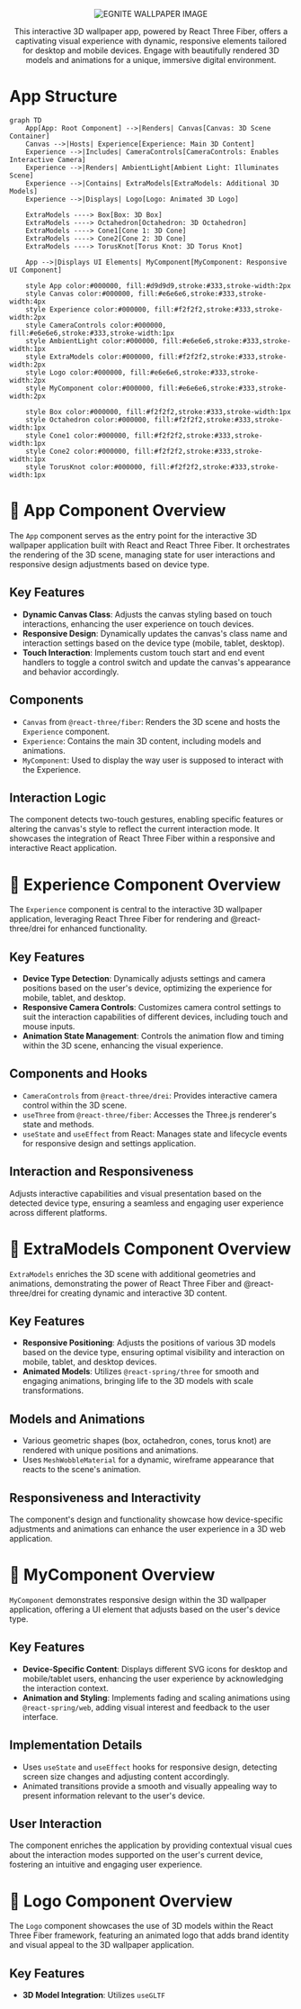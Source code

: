 <p align="center">
  <img src="https://i.ibb.co/fN10rMP/EGNITE-WALLPAPER-IMAGE.png" alt="EGNITE WALLPAPER IMAGE">
</p>

<p align="center">
This interactive 3D wallpaper app, powered by React Three Fiber, offers a captivating visual experience with dynamic, responsive elements tailored for desktop and mobile devices. Engage with beautifully rendered 3D models and animations for a unique, immersive digital environment.
</p>




# App Structure 


```mermaid
graph TD
    App[App: Root Component] -->|Renders| Canvas[Canvas: 3D Scene Container]
    Canvas -->|Hosts| Experience[Experience: Main 3D Content]
    Experience -->|Includes| CameraControls[CameraControls: Enables Interactive Camera]
    Experience -->|Renders| AmbientLight[Ambient Light: Illuminates Scene]
    Experience -->|Contains| ExtraModels[ExtraModels: Additional 3D Models]
    Experience -->|Displays| Logo[Logo: Animated 3D Logo]

    ExtraModels ----> Box[Box: 3D Box]
    ExtraModels ----> Octahedron[Octahedron: 3D Octahedron]
    ExtraModels ----> Cone1[Cone 1: 3D Cone]
    ExtraModels ----> Cone2[Cone 2: 3D Cone]
    ExtraModels ----> TorusKnot[Torus Knot: 3D Torus Knot]

    App -->|Displays UI Elements| MyComponent[MyComponent: Responsive UI Component]

    style App color:#000000, fill:#d9d9d9,stroke:#333,stroke-width:2px
    style Canvas color:#000000, fill:#e6e6e6,stroke:#333,stroke-width:4px
    style Experience color:#000000, fill:#f2f2f2,stroke:#333,stroke-width:2px
    style CameraControls color:#000000, fill:#e6e6e6,stroke:#333,stroke-width:1px
    style AmbientLight color:#000000, fill:#e6e6e6,stroke:#333,stroke-width:1px
    style ExtraModels color:#000000, fill:#f2f2f2,stroke:#333,stroke-width:2px
    style Logo color:#000000, fill:#e6e6e6,stroke:#333,stroke-width:2px
    style MyComponent color:#000000, fill:#e6e6e6,stroke:#333,stroke-width:2px

    style Box color:#000000, fill:#f2f2f2,stroke:#333,stroke-width:1px
    style Octahedron color:#000000, fill:#f2f2f2,stroke:#333,stroke-width:1px
    style Cone1 color:#000000, fill:#f2f2f2,stroke:#333,stroke-width:1px
    style Cone2 color:#000000, fill:#f2f2f2,stroke:#333,stroke-width:1px
    style TorusKnot color:#000000, fill:#f2f2f2,stroke:#333,stroke-width:1px

```



# 🔶 App Component Overview


The `App` component serves as the entry point for the interactive 3D wallpaper application built with React and React Three Fiber. It orchestrates the rendering of the 3D scene, managing state for user interactions and responsive design adjustments based on device type.

## Key Features

- **Dynamic Canvas Class**: Adjusts the canvas styling based on touch interactions, enhancing the user experience on touch devices.
- **Responsive Design**: Dynamically updates the canvas's class name and interaction settings based on the device type (mobile, tablet, desktop).
- **Touch Interaction**: Implements custom touch start and end event handlers to toggle a control switch and update the canvas's appearance and behavior accordingly.

## Components

- `Canvas` from `@react-three/fiber`: Renders the 3D scene and hosts the `Experience` component.
- `Experience`: Contains the main 3D content, including models and animations.
- `MyComponent`: Used to display the way user is supposed to interact with the Experience. 

## Interaction Logic

The component detects two-touch gestures, enabling specific features or altering the canvas's style to reflect the current interaction mode. It showcases the integration of React Three Fiber within a responsive and interactive React application.

# 🔶 Experience Component Overview

The `Experience` component is central to the interactive 3D wallpaper application, leveraging React Three Fiber for rendering and @react-three/drei for enhanced functionality.

## Key Features

- **Device Type Detection**: Dynamically adjusts settings and camera positions based on the user's device, optimizing the experience for mobile, tablet, and desktop.
- **Responsive Camera Controls**: Customizes camera control settings to suit the interaction capabilities of different devices, including touch and mouse inputs.
- **Animation State Management**: Controls the animation flow and timing within the 3D scene, enhancing the visual experience.

## Components and Hooks

- `CameraControls` from `@react-three/drei`: Provides interactive camera control within the 3D scene.
- `useThree` from `@react-three/fiber`: Accesses the Three.js renderer's state and methods.
- `useState` and `useEffect` from React: Manages state and lifecycle events for responsive design and settings application.

## Interaction and Responsiveness

Adjusts interactive capabilities and visual presentation based on the detected device type, ensuring a seamless and engaging user experience across different platforms.

# 🔶 ExtraModels Component Overview

`ExtraModels` enriches the 3D scene with additional geometries and animations, demonstrating the power of React Three Fiber and @react-three/drei for creating dynamic and interactive 3D content.

## Key Features

- **Responsive Positioning**: Adjusts the positions of various 3D models based on the device type, ensuring optimal visibility and interaction on mobile, tablet, and desktop devices.
- **Animated Models**: Utilizes `@react-spring/three` for smooth and engaging animations, bringing life to the 3D models with scale transformations.

## Models and Animations

- Various geometric shapes (box, octahedron, cones, torus knot) are rendered with unique positions and animations.
- Uses `MeshWobbleMaterial` for a dynamic, wireframe appearance that reacts to the scene's animation.

## Responsiveness and Interactivity

The component's design and functionality showcase how device-specific adjustments and animations can enhance the user experience in a 3D web application.

# 🔶 MyComponent Overview

`MyComponent` demonstrates responsive design within the 3D wallpaper application, offering a UI element that adjusts based on the user's device type.

## Key Features

- **Device-Specific Content**: Displays different SVG icons for desktop and mobile/tablet users, enhancing the user experience by acknowledging the interaction context.
- **Animation and Styling**: Implements fading and scaling animations using `@react-spring/web`, adding visual interest and feedback to the user interface.

## Implementation Details

- Uses `useState` and `useEffect` hooks for responsive design, detecting screen size changes and adjusting content accordingly.
- Animated transitions provide a smooth and visually appealing way to present information relevant to the user's device.

## User Interaction

The component enriches the application by providing contextual visual cues about the interaction modes supported on the user's current device, fostering an intuitive and engaging user experience.

# 🔶 Logo Component Overview

The `Logo` component showcases the use of 3D models within the React Three Fiber framework, featuring an animated logo that adds brand identity and visual appeal to the 3D wallpaper application.

## Key Features

- **3D Model Integration**: Utilizes `useGLTF`

